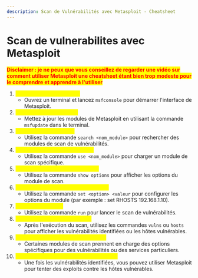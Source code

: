 ```yaml
---
description: Scan de Vulnérabilités avec Metasploit - Cheatsheet
---
```


# Scan de vulnerabilites avec Metasploit

<mark style="color:red;">**Disclaimer : je ne peux que vous conseillez de regarder une vidéo sur comment utiliser Metasploit une cheatsheet étant bien trop modeste pour le comprendre et apprendre à l'utiliser**</mark>

1. <mark style="color:yellow;">Lancement de Metasploit :</mark>
   * Ouvrez un terminal et lancez `msfconsole` pour démarrer l'interface de Metasploit.
2. <mark style="color:yellow;">Mise à jour des modules :</mark>
   * Mettez à jour les modules de Metasploit en utilisant la commande `msfupdate` dans le terminal.
3. <mark style="color:yellow;">Recherche de modules :</mark>
   * Utilisez la commande `search <nom_module>` pour rechercher des modules de scan de vulnérabilités.
4. <mark style="color:yellow;">Sélection d'un module de scan :</mark>
   * Utilisez la commande `use <nom_module>` pour charger un module de scan spécifique.
5. <mark style="color:yellow;">Affichage des options du module :</mark>
   * Utilisez la commande `show options` pour afficher les options du module de scan.
6. <mark style="color:yellow;">Configuration des options du module :</mark>
   * Utilisez la commande `set <option> <valeur` pour configurer les options du module (par exemple : set RHOSTS 192.168.1.10).
7. <mark style="color:yellow;">Exécution du scan :</mark>
   * Utilisez la commande `run` pour lancer le scan de vulnérabilités.
8. <mark style="color:yellow;">Analyse des résultats du scan :</mark>
   * Après l'exécution du scan, utilisez les commandes `vulns` ou `hosts` pour afficher les vulnérabilités identifiées ou les hôtes vulnérables.
9. <mark style="color:yellow;">Utilisation d'un scan plus spécifique :</mark>
   * Certaines modules de scan prennent en charge des options spécifiques pour des vulnérabilités ou des services particuliers.
10. <mark style="color:yellow;">Exploitation des vulnérabilités identifiées :</mark>
    * Une fois les vulnérabilités identifiées, vous pouvez utiliser Metasploit pour tenter des exploits contre les hôtes vulnérables.
